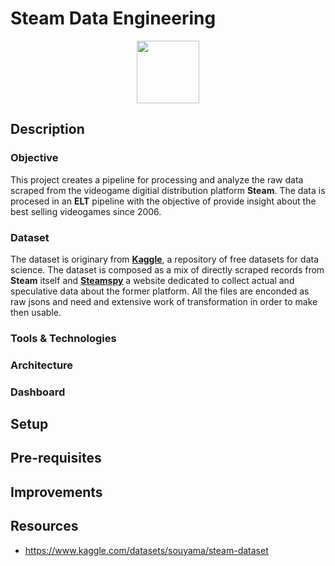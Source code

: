 # Steam Data Engineering

<p align="center">
<img src="https://user-images.githubusercontent.com/16523144/190527411-9fd2439e-3516-4199-97ef-9fda8fd733b3.png" width="100" height="100">
</p>



## Description

### Objective

This project creates a pipeline for processing and analyze the raw data scraped from the videogame digitial distribution platform **Steam**. The data is procesed in an **ELT** pipeline with the objective of provide insight about the best selling videogames since 2006. 


### Dataset

The dataset is originary from [**Kaggle**](), a repository of free datasets for data science. The dataset is composed as a mix of directly scraped records from **Steam** itself and [**Steamspy**]() a website dedicated to collect actual and speculative data about the former platform. All the files are enconded as raw jsons and need and extensive work of transformation in order to make then usable.

### Tools & Technologies

### Architecture

### Dashboard


## Setup

## Pre-requisites

## Improvements

## Resources
- https://www.kaggle.com/datasets/souyama/steam-dataset
